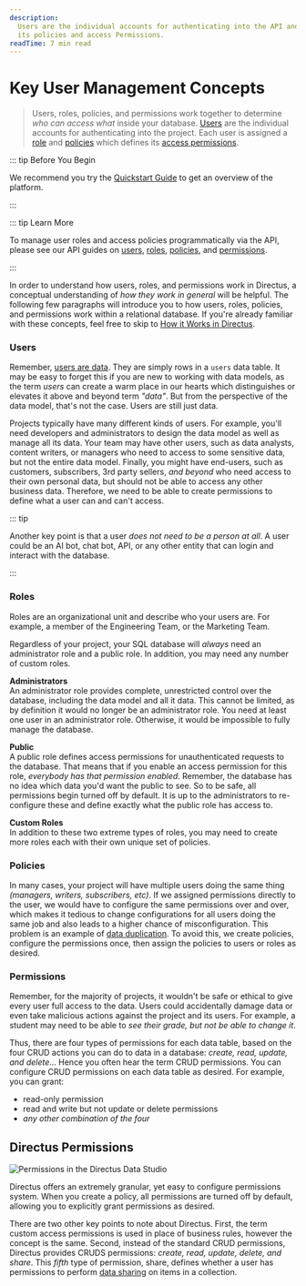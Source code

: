 ```yaml
---
description:
  Users are the individual accounts for authenticating into the API and App. Each user belongs to a Role which defines
  its policies and access Permissions.
readTime: 7 min read
---
```


# Key User Management Concepts

> Users, roles, policies, and permissions work together to determine _who can access what_ inside your database.
> [Users](/user-guide/overview/glossary#users) are the individual accounts for authenticating into the project. Each
> user is assigned a [role](/user-guide/overview/glossary#roles) and [policies](/user-guide/overview/glossary#policies)
> which defines its [access permissions](/user-guide/overview/glossary#permissions).

::: tip Before You Begin

We recommend you try the [Quickstart Guide](/getting-started/quickstart) to get an overview of the platform.

:::

::: tip Learn More

To manage user roles and access policies programmatically via the API, please see our API guides on
[users](/reference/system/users), [roles](/reference/system/roles), [policies](/reference/system/policies), and
[permissions](/reference/system/permissions).

:::

In order to understand how users, roles, and permissions work in Directus, a conceptual understanding of _how they work
in general_ will be helpful. The following few paragraphs will introduce you to how users, roles, policies, and
permissions work within a relational database. If you're already familiar with these concepts, feel free to skip to
[How it Works in Directus](#how-it-works-in-directus).

### Users

Remember, [users are data](/reference/system/users). They are simply rows in a `users` data table. It may be easy to
forget this if you are new to working with data models, as the term _users_ can create a warm place in our hearts which
distinguishes or elevates it above and beyond term _"data"_. But from the perspective of the data model, that's not the
case. Users are still just data.

Projects typically have many different kinds of users. For example, you'll need developers and administrators to design
the data model as well as manage all its data. Your team may have other users, such as data analysts, content writers,
or managers who need to access to some sensitive data, but not the entire data model. Finally, you might have end-users,
such as customers, subscribers, 3rd party sellers, _and beyond_ who need access to their own personal data, but should
not be able to access any other business data. Therefore, we need to be able to create permissions to define what a user
can and can't access.

::: tip

Another key point is that a user _does not need to be a person at all_. A user could be an AI bot, chat bot, API, or any
other entity that can login and interact with the database.

:::

### Roles

Roles are an organizational unit and describe who your users are. For example, a member of the Engineering Team, or the
Marketing Team.

Regardless of your project, your SQL database will _always_ need an administrator role and a public role. In addition,
you may need any number of custom roles.

**Administrators**\
An administrator role provides complete, unrestricted control over the database, including the data model and all it data.
This cannot be limited, as by definition it would no longer be an administrator role. You need at least one user in an administrator
role. Otherwise, it would be impossible to fully manage the database.

**Public**\
A public role defines access permissions for unauthenticated requests to the database. That means that if you enable an access
permission for this role, _everybody has that permission enabled_. Remember, the database has no idea which data you'd want
the public to see. So to be safe, all permissions begin turned off by default. It is up to the administrators to re-configure
these and define exactly what the public role has access to.

**Custom Roles**\
In addition to these two extreme types of roles, you may need to create more roles each with their own unique set of policies.

### Policies

In many cases, your project will have multiple users doing the same thing _(managers, writers, subscribers, etc)_. If we
assigned permissions directly to the user, we would have to configure the same permissions over and over, which makes it
tedious to change configurations for all users doing the same job and also leads to a higher chance of misconfiguration.
This problem is an example of [data duplication](/app/data-model#avoid-data-duplication). To avoid this, we create
policies, configure the permissions once, then assign the policies to users or roles as desired.

### Permissions

Remember, for the majority of projects, it wouldn't be safe or ethical to give every user full access to the data. Users
could accidentally damage data or even take malicious actions against the project and its users. For example, a student
may need to be able to _see their grade, but not be able to change it_.

Thus, there are four types of permissions for each data table, based on the four CRUD actions you can do to data in a
database: _create, read, update, and delete_... Hence you often hear the term CRUD permissions. You can configure CRUD
permissions on each data table as desired. For example, you can grant:

- read-only permission
- read and write but not update or delete permissions
- _any other combination of the four_

## Directus Permissions

![Permissions in the Directus Data Studio](https://marketing.directus.app/assets/55212af7-8c48-44f7-81fe-6ee4f00f1de2.png)

Directus offers an extremely granular, yet easy to configure permissions system. When you create a policy, all
permissions are turned off by default, allowing you to explicitly grant permissions as desired.

There are two other key points to note about Directus. First, the term custom access permissions is used in place of
business rules, however the concept is the same. Second, instead of the standard CRUD permissions, Directus provides
CRUDS permissions: _create, read, update, delete, and share_. This _fifth_ type of permission, share, defines whether a
user has permissions to perform [data sharing](/user-guide/content-module/content/shares) on items in a collection.
